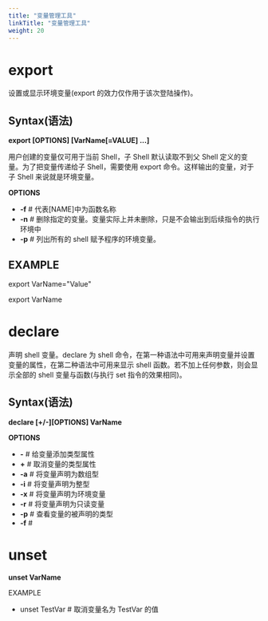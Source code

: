 ```yaml
---
title: "变量管理工具"
linkTitle: "变量管理工具"
weight: 20
---
```


# export

设置或显示环境变量(export 的效力仅作用于该次登陆操作)。

## Syntax(语法)

**export \[OPTIONS] \[VarName\[=VALUE] ...]**

用户创建的变量仅可用于当前 Shell，子 Shell 默认读取不到父 Shell 定义的变量。为了把变量传递给子 Shell，需要使用 export 命令。这样输出的变量，对于子 Shell 来说就是环境变量。

**OPTIONS**

- **-f** # 代表\[NAME]中为函数名称
- **-n** # 删除指定的变量。变量实际上并未删除，只是不会输出到后续指令的执行环境中
- **-p** # 列出所有的 shell 赋予程序的环境变量。

## EXAMPLE

export VarName="Value"

export VarName

# declare

声明 shell 变量。declare 为 shell 命令，在第一种语法中可用来声明变量并设置变量的属性，在第二种语法中可用来显示 shell 函数。若不加上任何参数，则会显示全部的 shell 变量与函数(与执行 set 指令的效果相同)。

## Syntax(语法)

**declare \[+/-]\[OPTIONS] VarName**

**OPTIONS**

- **-** # 给变量添加类型属性
- **+** # 取消变量的类型属性
- **-a** # 将变量声明为数组型
- **-i** # 将变量声明为整型
- **-x** # 将变量声明为环境变量
- **-r** # 将变量声明为只读变量
- **-p** # 查看变量的被声明的类型
- **-f** #

# unset

**unset VarName**

EXAMPLE

- unset TestVar # 取消变量名为 TestVar 的值
